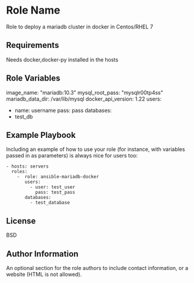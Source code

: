 Role Name
=========

Role to deploy a mariadb cluster in docker in Centos/RHEL 7

Requirements
------------

Needs docker,docker-py installed in the hosts

Role Variables
--------------

image_name: "mariadb:10.3"
mysql_root_pass: "mysqlr00tp4ss"
mariadb_data_dir: /var/lib/mysql
docker_api_version: 1.22
users:
  - name: username
    pass: pass
databases:
  - test_db

Example Playbook
----------------

Including an example of how to use your role (for instance, with variables passed in as parameters) is always nice for users too:

    - hosts: servers
      roles:
        -  role: ansible-mariadb-docker
           users:
             - user: test_user
               pass: test_pass
           databases:
             - test_database

License
-------

BSD

Author Information
------------------

An optional section for the role authors to include contact information, or a website (HTML is not allowed).
